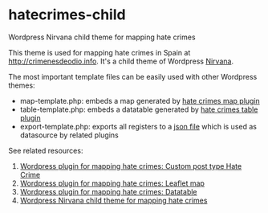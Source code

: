 # hatecrimes-child
Wordpress Nirvana child theme for mapping hate crimes

This theme is used for mapping hate crimes in Spain at http://crimenesdeodio.info. It's a child theme of Wordpress [Nirvana](https://wordpress.org/themes/nirvana/).

The most important template files can be easily used with other Wordpress themes:

- map-template.php: embeds a map generated by [hate crimes map plugin](https://github.com/geraldo/hatecrimes-map)
- table-template.php: embeds a datatable generated by [hate crimes table plugin](https://github.com/geraldo/hatecrimes-table)
- export-template.php: exports all registers to a [json file](https://raw.githubusercontent.com/geraldo/hatecrimes-child/master/hatecrimes.js) which is used as datasource by related plugins

See related resources:
  1. [Wordpress plugin for mapping hate crimes: Custom post type Hate Crime](https://github.com/geraldo/hatecrimes)
  2. [Wordpress plugin for mapping hate crimes: Leaflet map](https://github.com/geraldo/hatecrimes-map)
  3. [Wordpress plugin for mapping hate crimes: Datatable](https://github.com/geraldo/hatecrimes-table)
  4. [Wordpress Nirvana child theme for mapping hate crimes](https://github.com/geraldo/hatecrimes-child)  
